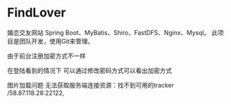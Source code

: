 # FindLover
婚恋交友网站
Spring Boot、MyBatis、Shiro、FastDFS、Nginx、Mysql。
此项目是团队开发，使用Git来管理。


由于前台注册加密方式不一样

在登陆看到的情况下
可以通过修改密码方式可以看出加密方式

图片加载问题
无法获取服务端连接资源：找不到可用的tracker /58.87.118.28:22122,
